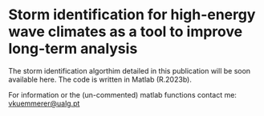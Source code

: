 # Storm identification for high-energy wave climates as a tool to improve long-term analysis
The storm identification algorthim detailed in this publication will be soon available here. The code is written in Matlab (R.2023b).

For information or the (un-commented) matlab functions contact me: vkuemmerer@ualg.pt
